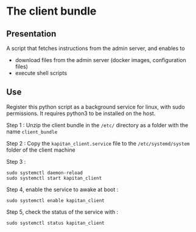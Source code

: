 # The client bundle

## Presentation  

A script that fetches instructions from the admin server, and enables to 
- download files from the admin server (docker images, configuration files)
- execute shell scripts 

## Use 

Register this python script as a background service for linux, with sudo permissions. It requires python3 to be installed on the host. 

Step 1 : Unzip the client bundle in the `/etc/` directory as a folder with the name `client_bundle`

Step 2 : Copy the `kapitan_client.service` file to the `/etc/systemd/system` folder of the client machine 

Step 3 : 
```
sudo systemctl daemon-reload
sudo systemctl start kapitan_client
```

Step 4, enable the service to awake at boot : 
```
sudo systemctl enable kapitan_client
```

Step 5, check the status of the service with : 
```
sudo systemctl status kapitan_client
```
